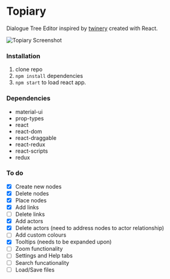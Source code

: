 # Topiary

Dialogue Tree Editor inspired by [twinery](twinery.org) created with React.

![Topiary Screenshot](https://github.com/bgk-/topiary/blob/master/docs/topiary.png)

### Installation

1.  clone repo
2.  `npm install` dependencies
3.  `npm start` to load react app.

### Dependencies

* material-ui
* prop-types
* react
* react-dom
* react-draggable
* react-redux
* react-scripts
* redux

### To do

* [x] Create new nodes
* [x] Delete nodes
* [x] Place nodes
* [x] Add links
* [ ] Delete links
* [x] Add actors
* [x] Delete actors (need to address nodes to actor relationship)
* [ ] Add custom colours
* [x] Tooltips (needs to be expanded upon)
* [ ] Zoom functionality
* [ ] Settings and Help tabs
* [ ] Search funcationality
* [ ] Load/Save files
